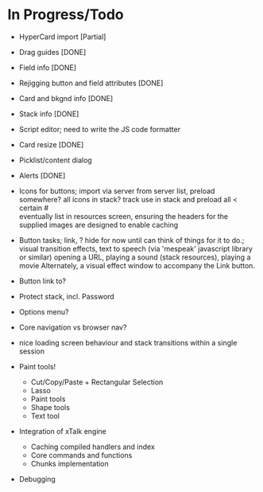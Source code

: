 In Progress/Todo
================

* HyperCard import [Partial]
* Drag guides [DONE]
* Field info [DONE]
* Rejigging button and field attributes [DONE]
* Card and bkgnd info [DONE]
* Stack info [DONE]
* Script editor; need to write the JS code formatter
* Card resize [DONE]
* Picklist/content dialog
* Alerts [DONE]
* Icons for buttons; import via server from server list, preload somewhere? all icons in stack? track use in stack and preload all < certain #  
eventually list in resources screen, ensuring the headers for the supplied images are designed to enable caching
* Button tasks; link, ? hide for now until can think of things for it to do.;
	visual transition effects, text to speech (via 'mespeak' javascript library or similar)
	opening a URL, playing a sound (stack resources), playing a movie 
	Alternately, a visual effect window to accompany the Link button.
* Button link to?
* Protect stack, incl. Password

* Options menu?
* Core navigation vs browser nav?

* nice loading screen behaviour and stack transitions within a single session

* Paint tools!
  * Cut/Copy/Paste + Rectangular Selection
  * Lasso
  * Paint tools
  * Shape tools
  * Text tool

* Integration of xTalk engine
  * Caching compiled handlers and index
  * Core commands and functions
  * Chunks implementation

* Debugging